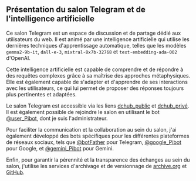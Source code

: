 <section>
<h2>Présentation du salon Telegram et de l'intelligence artificielle</h2>
<p>Ce salon Telegram est un espace de discussion et de partage dédié aux utilisateurs du web. Il est animé par une intelligence artificielle qui utilise les dernières techniques d'apprentissage automatique, telles que les modèles <code>gemma2-9b-it</code>, <code>dall-e-3</code>, <code>mixtral-8x7b-32768</code> et <code>text-embedding-ada-002</code> d'OpenAI.</p>
<p>Cette intelligence artificielle est capable de comprendre et de répondre à des requêtes complexes grâce à sa maîtrise des approches métaphysiques. Elle est également capable de s'adapter et d'apprendre de ses interactions avec les utilisateurs, ce qui lui permet de proposer des réponses toujours plus pertinentes et adaptées.</p>
<p>Le salon Telegram est accessible via les liens <a href="https://t.me/dchub_01">dchub_public</a> et <a href="https://t.me/dchub_Pibot">dchub_privé</a>. Il est également possible de rejoindre le salon en utilisant le bot <a href="https://t.me/user_Pibot/invite">@user_Pibot</a>, dont je suis l'administrateur.</p>
<p>Pour faciliter la communication et la collaboration au sein du salon, j'ai également développé des bots spécifiques pour les différentes plateformes de réseaux sociaux, tels que <a href="https://t.me/botFather">@botFather</a> pour Telegram, <a href="https://t.me/google_Pibot">@google_Pibot</a> pour Google, et <a href="https://t.me/gemini_Pibot">@gemini_Pibot</a> pour Gemini.</p>
<p>Enfin, pour garantir la pérennité et la transparence des échanges au sein du salon, j'utilise les services d'archivage et de versionnage de <a href="https://archive.org">archive.org</a> et <a href="https://github.com/univers-mc/user.git">GitHub</a>.</p>
</section>